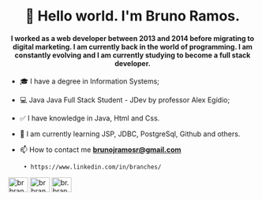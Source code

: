 <h1 align="center">👋 Hello world. I'm Bruno Ramos. </h1>

<h4 align="center">I worked as a web developer between 2013 and 2014 before migrating to digital marketing. I am currently back in the world of programming. I am constantly evolving and I am currently studying to become a full stack developer.</h4>

- 🎓 I have a degree in Information Systems;

- 💻 Java Java Full Stack Student - JDev by professor Alex Egídio;

- ✅ I have knowledge in Java, Html and Css.

- 🌱 I am currently learning JSP, JDBC, PostgreSql, Github and others.

- 📫 How to contact me **brunojramosr@gmail.com**

       • https://www.linkedin.com/in/branches/
       
<p align="left"> <a href="https://www.linkedin.com/in/brbranches/" target="blank"><img align="center" src="https://cdn.jsdelivr.net/npm/simple-icons@3.0.1/icons/linkedin.svg" alt="brbranches" height="30" width="40" /></a>       
<a href="https://www.facebook.com/brbranches/" target="blank"><img align="center" src="https://cdn.jsdelivr.net/npm/simple-icons@3.0.1/icons/facebook.svg" alt="brbranches" height="30" width="40" /></a>
<a href="https://www.instagram.com/br.branches/" target="blank"><img align="center" src="https://cdn.jsdelivr.net/npm/simple-icons@3.0.1/icons/instagram.svg" alt="br.branches" height="30" width="40" /></a>
</p>

